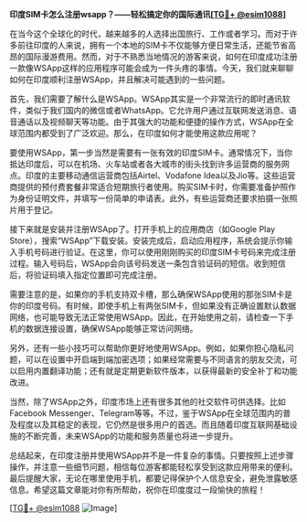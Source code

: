 **印度SIM卡怎么注册wsapp？——轻松搞定你的国际通讯[[TG💪+ @esim1088](https://t.me/s/esim1088)]**

在当今这个全球化的时代，越来越多的人选择出国旅行、工作或者学习。而对于许多前往印度的人来说，拥有一个本地的SIM卡不仅能够方便日常生活，还能节省高昂的国际漫游费用。然而，对于不熟悉当地情况的游客来说，如何在印度成功注册一款像WSApp这样的应用程序可能会成为一件头疼的事情。今天，我们就来聊聊如何在印度顺利注册WSApp，并且解决可能遇到的一些问题。

首先，我们需要了解什么是WSApp。WSApp其实是一个非常流行的即时通讯软件，类似于我们国内的微信或者WhatsApp。它允许用户通过互联网发送消息、语音通话以及视频聊天等功能。由于其强大的功能和便捷的操作方式，WSApp在全球范围内都受到了广泛欢迎。那么，在印度如何才能使用这款应用呢？

要使用WSApp，第一步当然是需要有一张有效的印度SIM卡。通常情况下，当你抵达印度后，可以在机场、火车站或者各大城市的街头找到许多运营商的服务网点。印度的主要移动通信运营商包括Airtel、Vodafone Idea以及Jio等。这些运营商提供的预付费套餐非常适合短期旅行者使用。购买SIM卡时，你需要准备护照作为身份证明文件，并填写一份简单的申请表。此外，有些运营商还要求拍摄一张照片用于登记。

接下来就是安装并注册WSApp了。打开手机上的应用商店（如Google Play Store），搜索“WSApp”下载安装。安装完成后，启动应用程序，系统会提示你输入手机号码进行验证。在这里，你可以使用刚刚购买的印度SIM卡号码来完成注册过程。输入号码后，WSApp会向该号码发送一条包含验证码的短信。收到短信后，将验证码填入指定位置即可完成注册。

需要注意的是，如果你的手机支持双卡槽，那么确保WSApp使用的那张SIM卡是你的印度号码。有时候，即使手机上有两张SIM卡，但如果没有正确设置默认数据网络，也可能导致无法正常使用WSApp。因此，在开始使用之前，请检查一下手机的数据连接设置，确保WSApp能够正常访问网络。

另外，还有一些小技巧可以帮助你更好地使用WSApp。例如，如果你担心隐私问题，可以在设置中开启端到端加密选项；如果经常需要与不同语言的朋友交流，可以启用内置翻译功能；还有就是定期更新软件版本，以获得最新的安全补丁和功能改进。

当然，除了WSApp之外，印度市场上还有很多其他的社交软件可供选择。比如Facebook Messenger、Telegram等等。不过，鉴于WSApp在全球范围内的普及程度以及其稳定的表现，它仍然是很多用户的首选。而且随着印度互联网基础设施的不断完善，未来WSApp的功能和服务质量也将进一步提升。

总结起来，在印度注册并使用WSApp并不是一件复杂的事情。只要按照上述步骤操作，并注意一些细节问题，相信每位游客都能轻松享受到这款应用带来的便利。最后提醒大家，无论在哪里使用手机，都要记得保护个人信息安全，避免泄露敏感信息。希望这篇文章能对你有所帮助，祝你在印度度过一段愉快的旅程！

[[TG💪+ @esim1088](https://t.me/s/esim1088) ![Image](https://i.postimg.cc/4NQfJmqS/Snipaste-2025-05-13-00-14-12.png)]